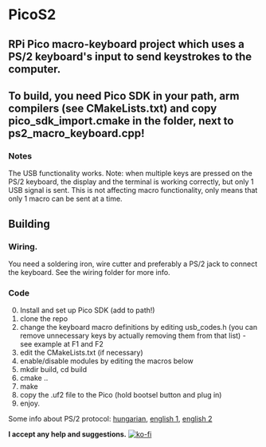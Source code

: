 # PicoS2
## RPi Pico macro-keyboard project which uses a PS/2 keyboard's input to send keystrokes to the computer.

## To build, you need Pico SDK in your path, arm compilers (see CMakeLists.txt) and copy pico_sdk_import.cmake in the folder, next to ps2_macro_keyboard.cpp!

### Notes
The USB functionality works. Note: when multiple keys are pressed on the PS/2 keyboard, the display and the terminal is working correctly, but only 1 USB signal is sent. This is not affecting macro functionality, only means that only 1 macro can be sent at a time.

## Building
### Wiring. 
You need a soldering iron, wire cutter and preferably a PS/2 jack to connect the keyboard.
See the wiring folder for more info.
### Code
0. Install and set up Pico SDK (add to path!)
1. clone the repo
2. change the keyboard macro definitions by editing usb_codes.h (you can remove unnecessary keys by actually removing them from that list) - see example at F1 and F2
3. edit the CMakeLists.txt (if necessary)
4. enable/disable modules by editing the macros below
5. mkdir build, cd build
6. cmake ..
7. make
8. copy the .uf2 file to the Pico (hold bootsel button and plug in)
9. enjoy.

Some info about PS/2 protocol: [hungarian](http://www.vfx.hu/info/atkeyboard.html), [english 1](https://www.avrfreaks.net/sites/default/files/PS2%20Keyboard.pdf), [english 2](https://karooza.net/how-to-interface-a-ps2-keyboard)

**I accept any help and suggestions.**
[![ko-fi](https://ko-fi.com/img/githubbutton_sm.svg)](https://ko-fi.com/Z8Z51YOFC)
